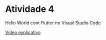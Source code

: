 <h1>Atividade 4</h1>

<p>Hello World com Flutter no Visual Studio Code</p>

<p>
    <a href="https://drive.google.com/file/d/1ZSI4JO5zZzcY34lwgtyp0x-4i4kGrlxz/view?usp=sharing" target="_blank">Vídeo explicativo</a>
</p>
